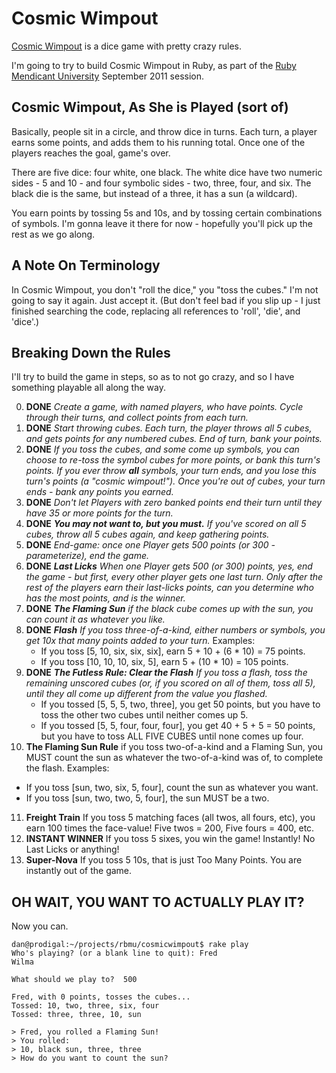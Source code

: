 # Cosmic Wimpout

[Cosmic Wimpout](http://en.wikipedia.org/wiki/Cosmic_Wimpout) is a
dice game with pretty crazy rules.

I'm going to try to build Cosmic Wimpout in Ruby, as part of the [Ruby
Mendicant University](http://university.rubymendicant.com) September
2011 session.

## Cosmic Wimpout, As She is Played (sort of)

Basically, people sit in a circle, and throw dice in turns. Each turn,
a player earns some points, and adds them to his running total. Once
one of the players reaches the goal, game's over.

There are five dice: four white, one black. The white dice have two
numeric sides - 5 and 10 - and four symbolic sides - two, three, four,
and six. The black die is the same, but instead of a three, it has a
sun (a wildcard).

You earn points by tossing 5s and 10s, and by tossing certain
combinations of symbols. I'm gonna leave it there for now - hopefully
you'll pick up the rest as we go along.

## A Note On Terminology

In Cosmic Wimpout, you don't "roll the dice," you "toss the cubes."
I'm not going to say it again. Just accept it. (But don't feel bad if you
slip up - I just finished searching the code, replacing all references to
'roll', 'die', and 'dice'.)

## Breaking Down the Rules

I'll try to build the game in steps, so as to not go crazy, and so
I have something playable all along the way.

0. **DONE** _Create a game, with named players, who have points. Cycle through
   their turns, and collect points from each turn._
1. **DONE** _Start throwing cubes. Each turn, the player throws all 5 cubes, and
   gets points for any numbered cubes. End of turn, bank your points._
2. **DONE** _If you toss the cubes, and some come up symbols, you can choose to
   re-toss the symbol cubes for more points, or bank this turn's points. If you
   ever throw **all** symbols, your turn ends, and you lose this turn's
   points (a "cosmic wimpout!"). Once you're out of cubes, your turn
   ends - bank any points you earned._
3. **DONE** _Don't let Players with zero banked points end their turn until they
   have 35 or more points for the turn._
4. **DONE** _**You may not want to, but you must.** If you've scored on all 5
   cubes, throw all 5 cubes again, and keep gathering points._
5. **DONE** _End-game: once one Player gets 500 points (or 300 - parameterize),
   end the game._
6. **DONE** _**Last Licks** When one Player gets 500 (or 300) points, yes, end
   the game - but first, every other player gets one last turn. Only after the
   rest of the players earn their last-licks points, can you determine who has
   the most points, and is the winner._
7. **DONE** _**The Flaming Sun** if the black cube comes up with the sun, you 
   can count it as whatever you like._
8. **DONE** _**Flash** If you toss three-of-a-kind, either numbers or symbols,
   you get 10x that many points added to your turn._ Examples:
   * If you toss [5, 10, six, six, six], earn 5 + 10 + (6 * 10) = 75 points.
   * If you toss [10, 10, 10, six, 5], earn 5 + (10 * 10) = 105 points.
9. **DONE** _**The Futless Rule: Clear the Flash** If you toss a flash, toss 
   the remaining unscored cubes (or, if you scored on all of them, toss all 5), 
   until they all come up different from the value you flashed._
   * If you tossed [5, 5, 5, two, three], you get 50 points, but you have
     to toss the other two cubes until neither comes up 5.
   * If you tossed [5, 5, four, four, four], you get 40 + 5 + 5 = 50 points,
     but you have to toss ALL FIVE CUBES until none comes up four.
10. **The Flaming Sun Rule** if you toss two-of-a-kind and a Flaming Sun, you MUST
   count the sun as whatever the two-of-a-kind was of, to complete the flash.
   Examples:
   * If you toss [sun, two, six, 5, four], count the sun as whatever you want.
   * If you toss [sun, two, two, 5, four], the sun MUST be a two.
11. **Freight Train** If you toss 5 matching faces (all twos, all fours, etc),
   you earn 100 times the face-value! Five twos = 200, Five fours = 400, etc.
12. **INSTANT WINNER** If you toss 5 sixes, you win the game! Instantly! No Last
   Licks or anything!
13. **Super-Nova** If you toss 5 10s, that is just Too Many Points. You are
   instantly out of the game.

## OH WAIT, YOU WANT TO ACTUALLY PLAY IT?

Now you can.

```
dan@prodigal:~/projects/rbmu/cosmicwimpout$ rake play
Who's playing? (or a blank line to quit): Fred
Wilma

What should we play to?  500

Fred, with 0 points, tosses the cubes...
Tossed: 10, two, three, six, four
Tossed: three, three, 10, sun

> Fred, you rolled a Flaming Sun!
> You rolled:
> 10, black sun, three, three
> How do you want to count the sun?
```

